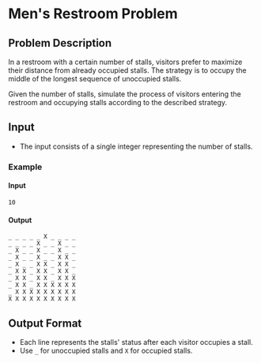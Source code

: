 # Men's Restroom Problem

## Problem Description

In a restroom with a certain number of stalls, visitors prefer to maximize their distance from already occupied stalls. The strategy is to occupy the middle of the longest sequence of unoccupied stalls.

Given the number of stalls, simulate the process of visitors entering the restroom and occupying stalls according to the described strategy.

## Input

-   The input consists of a single integer representing the number of stalls.

### Example

#### Input

```
10
```

#### Output

```
_ _ _ _ _ X _ _ _ _
_ _ _ _ X _ _ X _ _
_ X _ _ X _ _ X _ _
_ X _ _ X _ _ X X _
_ X _ _ X X _ X X _
_ X X _ X X _ X X _
_ X X _ X X _ X X X
_ X X _ X X X X X X
_ X X X X X X X X X
X X X X X X X X X X
```

## Output Format

-   Each line represents the stalls' status after each visitor occupies a stall.
-   Use `_` for unoccupied stalls and `X` for occupied stalls.

